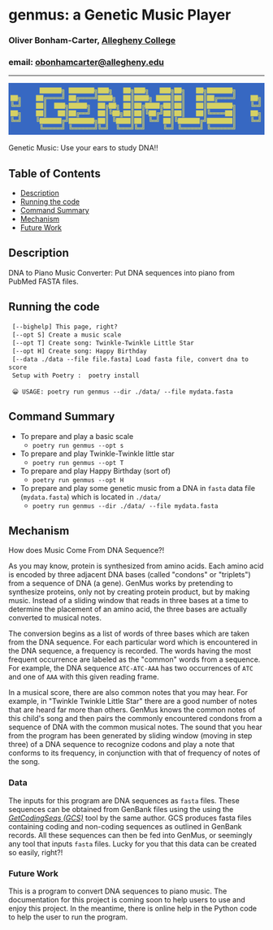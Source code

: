 # genmus: a Genetic Music Player
### Oliver Bonham-Carter, [Allegheny College](https://allegheny.edu/)
### email: obonhamcarter@allegheny.edu

---
![logo](graphics/logo.png)

Genetic Music: Use your ears to study DNA!!

## Table of Contents

- [Description](#description)
- [Running the code](#running-the-code)
- [Command Summary](#command-summary)
- [Mechanism](#mechanism)
- [Future Work](#future-work)

## Description

DNA to Piano Music Converter: Put DNA sequences into piano from PubMed FASTA files.

## Running the code

	 [--bighelp] This page, right?
	 [--opt S] Create a music scale
	 [--opt T] Create song: Twinkle-Twinkle Little Star
	 [--opt H] Create song: Happy Birthday
	 [--data ./data --file file.fasta] Load fasta file, convert dna to score
	 Setup with Poetry :  poetry install

     😀 USAGE: poetry run genmus --dir ./data/ --file mydata.fasta 

## Command Summary
* To prepare and play a basic scale
   + `poetry run genmus --opt s`
* To prepare and play Twinkle-Twinkle little star
   + `poetry run genmus --opt T`
* To prepare and play Happy Birthday (sort of)
   + `poetry run genmus --opt H`
* To prepare and play some genetic music from a DNA in `fasta` data file (`mydata.fasta`) which is located in `./data/`
   + `poetry run genmus --dir ./data/ --file mydata.fasta ` 


## Mechanism
How does Music Come From DNA Sequence?!

As you may know, protein is synthesized from
amino acids. Each amino acid is encoded by
three adjacent DNA bases (called "condons"
or "triplets") from a sequence of DNA (a
gene). GenMus works by pretending to
synthesize proteins, only not by creating
protein product, but by making music.
Instead of a sliding window that reads in
three bases at a time to determine the
placement of an amino acid, the three bases
are actually converted to musical notes.

The conversion begins as a list of words
of three bases which are taken from the
DNA sequence. For each particular word which
is encountered in the DNA sequence, a frequency
is recorded. The words having the most frequent
occurrence are labeled as the "common" words from
a sequence. For example, the DNA sequence
`ATC-ATC-AAA` has two occurrences of `ATC`
and one of `AAA` with this given reading frame.   

In a musical score, there are also common notes
that you may hear. For example, in "Twinkle
Twinkle Little Star" there are a good number
of notes that are heard far more than others.
GenMus knows the common notes of this child's
song and then pairs the commonly encountered
condons from a sequence of DNA with the common
musical notes. The sound that you hear from the
program has been generated by sliding window
(moving in step three) of a DNA sequence to
recognize codons and play a note that conforms
to its frequency, in conjunction with that of
frequency of notes of the song.   

### Data

The inputs for this program are DNA sequences as
`fasta` files. These sequences can be obtained
from GenBank files using the using the 
[_GetCodingSeqs (GCS)_](https://github.com/developmentAC/GetCodingSeqs_)
tool by the same author. GCS produces fasta files
containing coding and non-coding sequences as outlined in
GenBank records. All these sequences can then be fed into GenMus,
or seemingly any tool that inputs `fasta` files. Lucky for you that this
data can be created so easily, right?!

### Future Work

This is a program to convert DNA sequences to piano music.
The documentation for this project is coming soon to help
users to use and enjoy this project. In the meantime,
there is online help in the Python code to help the
user to run the program.
